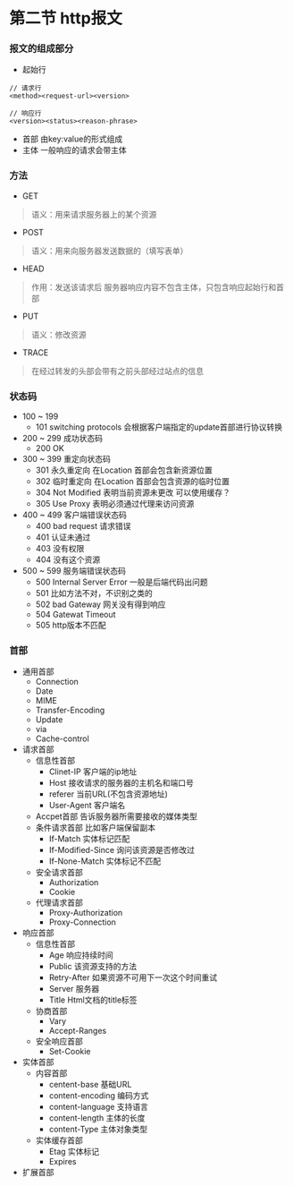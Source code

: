 # 第二节 http报文

### 报文的组成部分
+ 起始行
```
// 请求行
<method><request-url><version>
```
```
// 响应行
<version><status><reason-phrase>
```
+ 首部
由key:value的形式组成
+ 主体
一般响应的请求会带主体

### 方法
+ GET
> 语义：用来请求服务器上的某个资源
+ POST
> 语义：用来向服务器发送数据的（填写表单）
+ HEAD
> 作用：发送该请求后 服务器响应内容不包含主体，只包含响应起始行和首部
+ PUT
> 语义：修改资源
+ TRACE
> 在经过转发的头部会带有之前头部经过站点的信息

### 状态码

+ 100 ~ 199
  + 101 switching protocols
  会根据客户端指定的update首部进行协议转换
+ 200 ~ 299 成功状态码
  + 200 OK
+ 300 ~ 399 重定向状态码
  + 301 永久重定向 在Location 首部会包含新资源位置
  + 302 临时重定向 在Location 首部会包含资源的临时位置
  + 304 Not Modified 表明当前资源未更改 可以使用缓存？
  + 305 Use Proxy 表明必须通过代理来访问资源
+ 400 ~ 499 客户端错误状态码
  + 400 bad request 请求错误
  + 401 认证未通过
  + 403 没有权限
  + 404 没有这个资源
+ 500 ~ 599 服务端错误状态码
  + 500 Internal Server Error 一般是后端代码出问题
  + 501 比如方法不对，不识别之类的
  + 502 bad Gateway 网关没有得到响应
  + 504 Gatewat Timeout
  + 505 http版本不匹配

### 首部
+ 通用首部
  + Connection
  + Date
  + MIME
  + Transfer-Encoding
  + Update
  + via
  + Cache-control
+ 请求首部
  + 信息性首部
    + Clinet-IP 客户端的ip地址
    + Host 接收请求的服务器的主机名和端口号
    + referer 当前URL(不包含资源地址)
    + User-Agent 客户端名
  + Accpet首部 告诉服务器所需要接收的媒体类型
  + 条件请求首部 比如客户端保留副本
    + If-Match 实体标记匹配
    + If-Modified-Since 询问该资源是否修改过
    + If-None-Match 实体标记不匹配
  + 安全请求首部
    + Authorization 
    + Cookie
  + 代理请求首部
    + Proxy-Authorization
    + Proxy-Connection
+ 响应首部
  + 信息性首部
    + Age 响应持续时间
    + Public 该资源支持的方法
    + Retry-After 如果资源不可用下一次这个时间重试
    + Server 服务器
    + Title Html文档的title标签
  + 协商首部
    + Vary
    + Accept-Ranges
  + 安全响应首部
    + Set-Cookie
+ 实体首部
  + 内容首部
    + centent-base 基础URL
    + content-encoding 编码方式
    + content-language 支持语言
    + content-length 主体的长度
    + content-Type 主体对象类型
  + 实体缓存首部
    + Etag 实体标记
    + Expires
+ 扩展首部